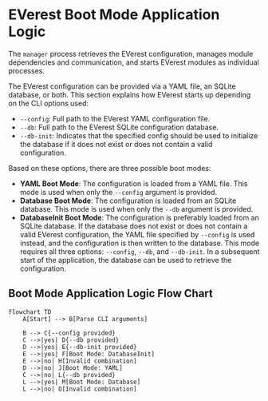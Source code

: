 # EVerest Boot Mode Application Logic

The `manager` process retrieves the EVerest configuration, manages module dependencies and communication, and starts EVerest modules as individual processes.

The EVerest configuration can be provided via a YAML file, an SQLite database, or both. This section explains how EVerest starts up depending on the CLI options used:

- `--config`: Full path to the EVerest YAML configuration file.
- `--db`: Full path to the EVerest SQLite configuration database.
- `--db-init`: Indicates that the specified config should be used to initialize the database if it does not exist or does not contain a valid configuration.

Based on these options, there are three possible boot modes:

- **YAML Boot Mode**: The configuration is loaded from a YAML file. This mode is used when only the `--config` argument is provided.
- **Database Boot Mode**: The configuration is loaded from an SQLite database. This mode is used when only the `--db` argument is provided.
- **DatabaseInit Boot Mode**: The configuration is preferably loaded from an SQLite database. If the database does not exist or does not contain a valid EVerest configuration, the YAML file specified by `--config` is used instead, and the configuration is then written to the database. This mode requires all three options: `--config`, `--db`, and `--db-init`. In a subsequent start of the application, the database can be used to retrieve
the configuration.

## Boot Mode Application Logic Flow Chart

```mermaid
flowchart TD
    A[Start] --> B[Parse CLI arguments]

    B --> C{--config provided}
    C -->|yes| D{--db provided}
    D -->|yes| E{--db-init provided}
    E -->|yes| F[Boot Mode: DatabaseInit]
    E -->|no| H[Invalid combination]
    D -->|no| J[Boot Mode: YAML]
    C -->|no| L{--db provided}
    L -->|yes| M[Boot Mode: Database]
    L -->|no| O[Invalid combination]
```